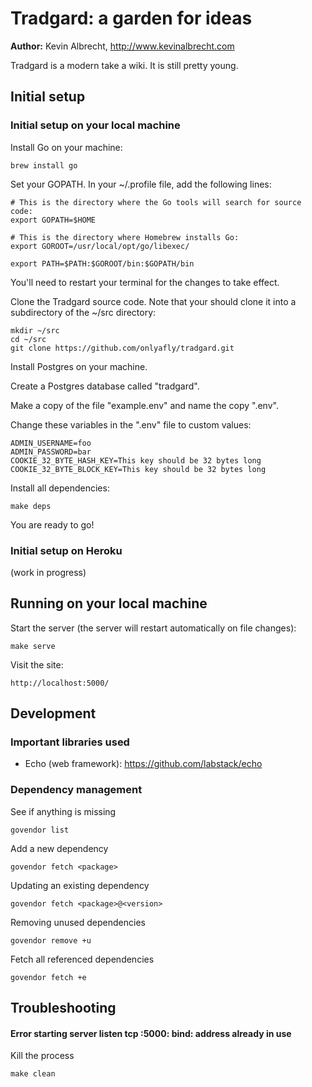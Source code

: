 # Tradgard: a garden for ideas

**Author:** Kevin Albrecht, http://www.kevinalbrecht.com

Tradgard is a modern take a wiki. It is still pretty young.

## Initial setup

### Initial setup on your local machine

Install Go on your machine:

    brew install go

Set your GOPATH. In your ~/.profile file, add the following lines:

    # This is the directory where the Go tools will search for source code:
    export GOPATH=$HOME

    # This is the directory where Homebrew installs Go:
    export GOROOT=/usr/local/opt/go/libexec/

    export PATH=$PATH:$GOROOT/bin:$GOPATH/bin

You'll need to restart your terminal for the changes to take effect.

Clone the Tradgard source code. Note that your should clone it into a subdirectory of the ~/src directory:

    mkdir ~/src
    cd ~/src
    git clone https://github.com/onlyafly/tradgard.git

Install Postgres on your machine.

Create a Postgres database called "tradgard".

Make a copy of the file "example.env" and name the copy ".env".

Change these variables in the ".env" file to custom values:

    ADMIN_USERNAME=foo
    ADMIN_PASSWORD=bar
    COOKIE_32_BYTE_HASH_KEY=This key should be 32 bytes long
    COOKIE_32_BYTE_BLOCK_KEY=This key should be 32 bytes long

Install all dependencies:

    make deps

You are ready to go!

### Initial setup on Heroku

(work in progress)

## Running on your local machine

Start the server (the server will restart automatically on file changes):

    make serve

Visit the site:

    http://localhost:5000/

## Development

### Important libraries used

* Echo (web framework): https://github.com/labstack/echo

### Dependency management

See if anything is missing

    govendor list

Add a new dependency

    govendor fetch <package>

Updating an existing dependency

    govendor fetch <package>@<version>

Removing unused dependencies

    govendor remove +u

Fetch all referenced dependencies

    govendor fetch +e


## Troubleshooting

#### Error starting server listen tcp :5000: bind: address already in use

Kill the process

    make clean
